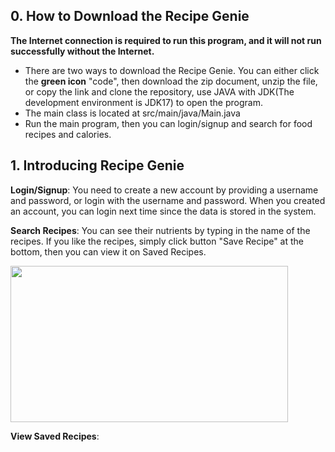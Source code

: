 ## 0. How to Download the Recipe Genie
**The Internet connection is required to run this program, and it will not run successfully without the Internet.**
* There are two ways to download the Recipe Genie. You can either click the **green icon** "code", then download the zip document, unzip the file, or copy the link and clone the repository, use JAVA with JDK(The development environment is JDK17) to open the program.
* The main class is located at src/main/java/Main.java
* Run the main program, then you can login/signup and search for food recipes and calories.

## 1. Introducing Recipe Genie
**Login/Signup**: You need to create a new account by providing a username and password, or login with the username and password. When you created an account, you can login next time since the data is stored in the system.

**Search Recipes**: You can see their nutrients by typing in the name of the recipes. If you like the recipes, simply click button "Save Recipe" at the bottom, then you can view it on Saved Recipes.

<img src="https://i.postimg.cc/qqPN7Grx/search-Recipes.png" width="444" height="250">

**View Saved Recipes**: 


